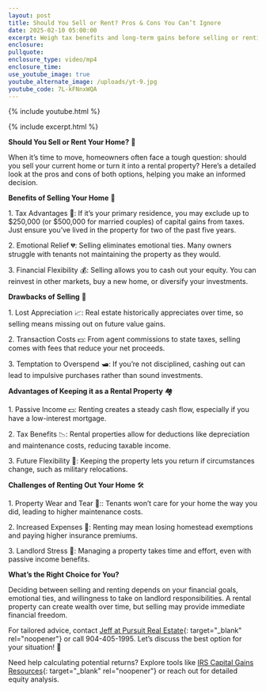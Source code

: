 ```yaml
---
layout: post
title: Should You Sell or Rent? Pros & Cons You Can’t Ignore
date: 2025-02-10 05:00:00
excerpt: Weigh tax benefits and long-term gains before selling or renting.
enclosure:
pullquote:
enclosure_type: video/mp4
enclosure_time:
use_youtube_image: true
youtube_alternate_image: /uploads/yt-9.jpg
youtube_code: 7L-kFNnxWQA
---
```

{% include youtube.html %}

{% include excerpt.html %}

**Should You Sell or Rent Your Home?** 🤔

When it’s time to move, homeowners often face a tough question: should you sell your current home or turn it into a rental property? Here’s a detailed look at the pros and cons of both options, helping you make an informed decision.

**Benefits of Selling Your Home** 🏡

1\. Tax Advantages 📜: If it’s your primary residence, you may exclude up to $250,000 (or $500,000 for married couples) of capital gains from taxes. Just ensure you’ve lived in the property for two of the past five years.

2\. Emotional Relief 💔: Selling eliminates emotional ties. Many owners struggle with tenants not maintaining the property as they would.

3\. Financial Flexibility 💰: Selling allows you to cash out your equity. You can reinvest in other markets, buy a new home, or diversify your investments.

**Drawbacks of Selling** 🚪

1\. Lost Appreciation 📈: Real estate historically appreciates over time, so selling means missing out on future value gains.

2\. Transaction Costs 💵: From agent commissions to state taxes, selling comes with fees that reduce your net proceeds.

3\. Temptation to Overspend 🛥️: If you’re not disciplined, cashing out can lead to impulsive purchases rather than sound investments.

**Advantages of Keeping it as a Rental Property** 🏘️

1\. Passive Income  💵: Renting creates a steady cash flow, especially if you have a low-interest mortgage.

2\. Tax Benefits 📉: Rental properties allow for deductions like depreciation and maintenance costs, reducing taxable income.

3\. Future Flexibility 🔄: Keeping the property lets you return if circumstances change, such as military relocations.

**Challenges of Renting Out Your Home** 🛠️

1\. Property Wear and Tear 🔧:: Tenants won’t care for your home the way you did, leading to higher maintenance costs.

2\. Increased Expenses 💸: Renting may mean losing homestead exemptions and paying higher insurance premiums.

3\. Landlord Stress 🤯: Managing a property takes time and effort, even with passive income benefits.

**What’s the Right Choice for You?**

Deciding between selling and renting depends on your financial goals, emotional ties, and willingness to take on landlord responsibilities. A rental property can create wealth over time, but selling may provide immediate financial freedom.

For tailored advice, contact [Jeff at Pursuit Real Estate](mailto:jeff@pursuitrealty.com){: target="_blank" rel="noopener"} or call 904-405-1995. Let’s discuss the best option for your situation! 🌟

Need help calculating potential returns? Explore tools like [IRS Capital Gains Resources](https://www.irs.gov/){: target="_blank" rel="noopener"} or reach out for detailed equity analysis.